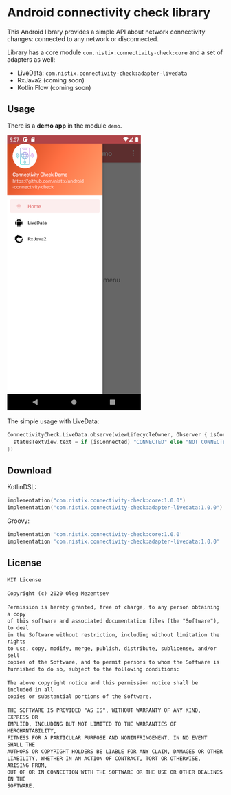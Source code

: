 # Android connectivity check library 

This Android library provides a simple API about network connectivity changes: connected to any network or disconnected.

Library has a core module `com.nistix.connectivity-check:core`
and a set of adapters as well:
* LiveData: `com.nistix.connectivity-check:adapter-livedata`
* RxJava2 (coming soon)
* Kotlin Flow  (coming soon)

## Usage

There is a **demo app** in the module `demo`.

![](screen-demo-app.png)

The simple usage with LiveData:

```kotlin
ConnectivityCheck.LiveData.observe(viewLifecycleOwner, Observer { isConnected ->
  statusTextView.text = if (isConnected) "CONNECTED" else "NOT CONNECTED"
})
```

## Download

KotlinDSL:

```kotlin
implementation("com.nistix.connectivity-check:core:1.0.0")
implementation("com.nistix.connectivity-check:adapter-livedata:1.0.0")
```

Groovy:

```groovy
implementation 'com.nistix.connectivity-check:core:1.0.0'
implementation 'com.nistix.connectivity-check:adapter-livedata:1.0.0'
```

## License

```
MIT License

Copyright (c) 2020 Oleg Mezentsev

Permission is hereby granted, free of charge, to any person obtaining a copy
of this software and associated documentation files (the "Software"), to deal
in the Software without restriction, including without limitation the rights
to use, copy, modify, merge, publish, distribute, sublicense, and/or sell
copies of the Software, and to permit persons to whom the Software is
furnished to do so, subject to the following conditions:

The above copyright notice and this permission notice shall be included in all
copies or substantial portions of the Software.

THE SOFTWARE IS PROVIDED "AS IS", WITHOUT WARRANTY OF ANY KIND, EXPRESS OR
IMPLIED, INCLUDING BUT NOT LIMITED TO THE WARRANTIES OF MERCHANTABILITY,
FITNESS FOR A PARTICULAR PURPOSE AND NONINFRINGEMENT. IN NO EVENT SHALL THE
AUTHORS OR COPYRIGHT HOLDERS BE LIABLE FOR ANY CLAIM, DAMAGES OR OTHER
LIABILITY, WHETHER IN AN ACTION OF CONTRACT, TORT OR OTHERWISE, ARISING FROM,
OUT OF OR IN CONNECTION WITH THE SOFTWARE OR THE USE OR OTHER DEALINGS IN THE
SOFTWARE.
```
